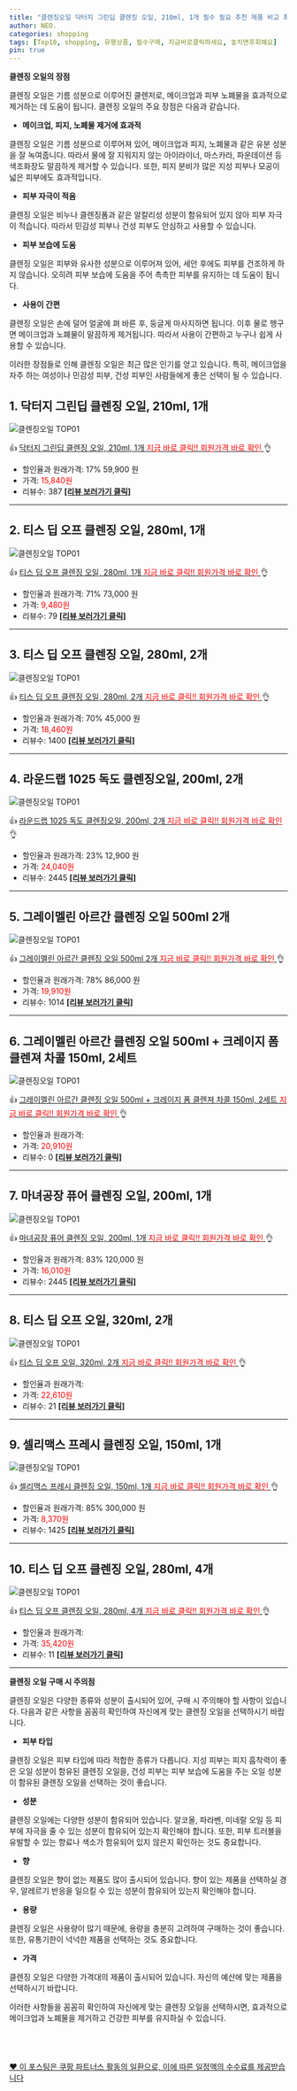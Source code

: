 ```yaml
---
title: "클렌징오일 닥터지 그린딥 클렌징 오일, 210ml, 1개 필수 필요 추천 제품 비교 최저 가격 비교 장점 구매 후기 구매평"
author: NEO.
categories: shopping
tags: [Top10, shopping, 유행상품, 필수구매, 지금바로클릭하세요, 놓치면후회해요]
pin: true
---
```

**클렌징 오일의 장점**

클렌징 오일은 기름 성분으로 이루어진 클렌저로, 메이크업과 피부 노폐물을 효과적으로 제거하는 데 도움이 됩니다. 클렌징 오일의 주요 장점은 다음과 같습니다.

* **메이크업, 피지, 노폐물 제거에 효과적**

클렌징 오일은 기름 성분으로 이루어져 있어, 메이크업과 피지, 노폐물과 같은 유분 성분을 잘 녹여줍니다. 따라서 물에 잘 지워지지 않는 아이라이너, 마스카라, 파운데이션 등 색조화장도 말끔하게 제거할 수 있습니다. 또한, 피지 분비가 많은 지성 피부나 모공이 넓은 피부에도 효과적입니다.

* **피부 자극이 적음**

클렌징 오일은 비누나 클렌징폼과 같은 알칼리성 성분이 함유되어 있지 않아 피부 자극이 적습니다. 따라서 민감성 피부나 건성 피부도 안심하고 사용할 수 있습니다.

* **피부 보습에 도움**

클렌징 오일은 피부와 유사한 성분으로 이루어져 있어, 세안 후에도 피부를 건조하게 하지 않습니다. 오히려 피부 보습에 도움을 주어 촉촉한 피부를 유지하는 데 도움이 됩니다.

* **사용이 간편**

클렌징 오일은 손에 덜어 얼굴에 펴 바른 후, 둥글게 마사지하면 됩니다. 이후 물로 헹구면 메이크업과 노폐물이 말끔하게 제거됩니다. 따라서 사용이 간편하고 누구나 쉽게 사용할 수 있습니다.

이러한 장점들로 인해 클렌징 오일은 최근 많은 인기를 얻고 있습니다. 특히, 메이크업을 자주 하는 여성이나 민감성 피부, 건성 피부인 사람들에게 좋은 선택이 될 수 있습니다.

   

## 1. 닥터지 그린딥 클렌징 오일, 210ml, 1개

![클렌징오일 TOP01](https://thumbnail8.coupangcdn.com/thumbnails/remote/490x490ex/image/retail/images/5055335589536521-df36aa5d-1e45-4d80-8607-da6cc7489449.jpg)


👍 [닥터지 그린딥 클렌징 오일, 210ml, 1개 <font color=red> 지금 바로 클릭!! 회원가격 바로 확인 </font> ](https://link.coupang.com/re/AFFSDP?lptag=AF3617701&subid=GithubCoopas&pageKey=7650140094&traceid=V0-153&itemId=20352901407&vendorItemId=73652687901) 👌 


- 할인율과 원래가격: 17%  59,900   원
- 가격: <span style='color:red'>15,840원</span>
- 리뷰수: 387  [**[리뷰 보러가기 클릭]**](https://link.coupang.com/re/AFFSDP?lptag=AF3617701&subid=GithubCoopas&pageKey=7650140094&traceid=V0-153&itemId=20352901407&vendorItemId=73652687901)

---


   

## 2. 티스 딥 오프 클렌징 오일, 280ml, 1개

![클렌징오일 TOP01](https://thumbnail6.coupangcdn.com/thumbnails/remote/490x490ex/image/retail/images/4071656313968542-d3f76f43-7d2f-42c8-9d10-7477e3d5687d.jpg)


👍 [티스 딥 오프 클렌징 오일, 280ml, 1개 <font color=red> 지금 바로 클릭!! 회원가격 바로 확인 </font> ](https://link.coupang.com/re/AFFSDP?lptag=AF3617701&subid=GithubCoopas&pageKey=6837794626&traceid=V0-153&itemId=19562632866&vendorItemId=3024513911) 👌 


- 할인율과 원래가격: 71%  73,000   원
- 가격: <span style='color:red'>9,480원</span>
- 리뷰수: 79  [**[리뷰 보러가기 클릭]**](https://link.coupang.com/re/AFFSDP?lptag=AF3617701&subid=GithubCoopas&pageKey=6837794626&traceid=V0-153&itemId=19562632866&vendorItemId=3024513911)

---


   

## 3. 티스 딥 오프 클렌징 오일, 280ml, 2개

![클렌징오일 TOP01](https://thumbnail9.coupangcdn.com/thumbnails/remote/490x490ex/image/retail/images/3040420345625369-d29a7b09-0c68-44a7-af81-a876a03674c8.jpg)


👍 [티스 딥 오프 클렌징 오일, 280ml, 2개 <font color=red> 지금 바로 클릭!! 회원가격 바로 확인 </font> ](https://link.coupang.com/re/AFFSDP?lptag=AF3617701&subid=GithubCoopas&pageKey=6837794626&traceid=V0-153&itemId=20343318909&vendorItemId=70354130703) 👌 


- 할인율과 원래가격: 70%  45,000   원
- 가격: <span style='color:red'>18,460원</span>
- 리뷰수: 1400  [**[리뷰 보러가기 클릭]**](https://link.coupang.com/re/AFFSDP?lptag=AF3617701&subid=GithubCoopas&pageKey=6837794626&traceid=V0-153&itemId=20343318909&vendorItemId=70354130703)

---


   

## 4. 라운드랩 1025 독도 클렌징오일, 200ml, 2개

![클렌징오일 TOP01](https://thumbnail6.coupangcdn.com/thumbnails/remote/490x490ex/image/retail/images/2b828319-d655-4c0f-bf8e-431d5f8583bf6100842797768884209.png)


👍 [라운드랩 1025 독도 클렌징오일, 200ml, 2개 <font color=red> 지금 바로 클릭!! 회원가격 바로 확인 </font> ](https://link.coupang.com/re/AFFSDP?lptag=AF3617701&subid=GithubCoopas&pageKey=6279527013&traceid=V0-153&itemId=19168296490&vendorItemId=86286589783) 👌 


- 할인율과 원래가격: 23%  12,900   원
- 가격: <span style='color:red'>24,040원</span>
- 리뷰수: 2445  [**[리뷰 보러가기 클릭]**](https://link.coupang.com/re/AFFSDP?lptag=AF3617701&subid=GithubCoopas&pageKey=6279527013&traceid=V0-153&itemId=19168296490&vendorItemId=86286589783)

---


   

## 5. 그레이멜린 아르간 클렌징 오일 500ml 2개

![클렌징오일 TOP01](https://thumbnail6.coupangcdn.com/thumbnails/remote/490x490ex/image/vendor_inventory/18d8/7caab841d4fb81bee60530b14a39504a15c8b79fb88bccd75408ef9a747d.jpg)


👍 [그레이멜린 아르간 클렌징 오일 500ml 2개 <font color=red> 지금 바로 클릭!! 회원가격 바로 확인 </font> ](https://link.coupang.com/re/AFFSDP?lptag=AF3617701&subid=GithubCoopas&pageKey=7251594404&traceid=V0-153&itemId=18447683129&vendorItemId=87854677784) 👌 


- 할인율과 원래가격: 78%  86,000   원
- 가격: <span style='color:red'>19,910원</span>
- 리뷰수: 1014  [**[리뷰 보러가기 클릭]**](https://link.coupang.com/re/AFFSDP?lptag=AF3617701&subid=GithubCoopas&pageKey=7251594404&traceid=V0-153&itemId=18447683129&vendorItemId=87854677784)

---


   

## 6. 그레이멜린 아르간 클렌징 오일 500ml + 크레이지 폼 클렌져 차콜 150ml, 2세트

![클렌징오일 TOP01](https://thumbnail6.coupangcdn.com/thumbnails/remote/490x490ex/image/vendor_inventory/f1d1/ebdb55c44c65d0601668caee222641965718a0bdc4078b77d6c18b4e3cea.jpg)


👍 [그레이멜린 아르간 클렌징 오일 500ml + 크레이지 폼 클렌져 차콜 150ml, 2세트 <font color=red> 지금 바로 클릭!! 회원가격 바로 확인 </font> ](https://link.coupang.com/re/AFFSDP?lptag=AF3617701&subid=GithubCoopas&pageKey=7580850975&traceid=V0-153&itemId=20011519894&vendorItemId=87771115057) 👌 


- 할인율과 원래가격: 
- 가격: <span style='color:red'>20,910원</span>
- 리뷰수: 0  [**[리뷰 보러가기 클릭]**](https://link.coupang.com/re/AFFSDP?lptag=AF3617701&subid=GithubCoopas&pageKey=7580850975&traceid=V0-153&itemId=20011519894&vendorItemId=87771115057)

---


   

## 7. 마녀공장 퓨어 클렌징 오일, 200ml, 1개

![클렌징오일 TOP01](https://thumbnail9.coupangcdn.com/thumbnails/remote/490x490ex/image/vendor_inventory/6887/f4ce6cd2b36d112bdfcfb6021af72651405df149151dbfc4c15b3fb57f8f.jpg)


👍 [마녀공장 퓨어 클렌징 오일, 200ml, 1개 <font color=red> 지금 바로 클릭!! 회원가격 바로 확인 </font> ](https://link.coupang.com/re/AFFSDP?lptag=AF3617701&subid=GithubCoopas&pageKey=6165729062&traceid=V0-153&itemId=19690825270&vendorItemId=86388330417) 👌 


- 할인율과 원래가격: 83%  120,000   원
- 가격: <span style='color:red'>16,010원</span>
- 리뷰수: 2445  [**[리뷰 보러가기 클릭]**](https://link.coupang.com/re/AFFSDP?lptag=AF3617701&subid=GithubCoopas&pageKey=6165729062&traceid=V0-153&itemId=19690825270&vendorItemId=86388330417)

---


   

## 8. 티스 딥 오프 오일, 320ml, 2개

![클렌징오일 TOP01](https://thumbnail10.coupangcdn.com/thumbnails/remote/490x490ex/image/retail/images/2022/10/12/12/0/1309d650-3914-43e9-916d-795dff33feb7.jpg)


👍 [티스 딥 오프 오일, 320ml, 2개 <font color=red> 지금 바로 클릭!! 회원가격 바로 확인 </font> ](https://link.coupang.com/re/AFFSDP?lptag=AF3617701&subid=GithubCoopas&pageKey=6837794626&traceid=V0-153&itemId=19170755186&vendorItemId=83444264443) 👌 


- 할인율과 원래가격: 
- 가격: <span style='color:red'>22,610원</span>
- 리뷰수: 21  [**[리뷰 보러가기 클릭]**](https://link.coupang.com/re/AFFSDP?lptag=AF3617701&subid=GithubCoopas&pageKey=6837794626&traceid=V0-153&itemId=19170755186&vendorItemId=83444264443)

---


   

## 9. 셀리맥스 프레시 클렌징 오일, 150ml, 1개

![클렌징오일 TOP01](https://thumbnail9.coupangcdn.com/thumbnails/remote/490x490ex/image/retail/images/2901950160971569-a7fbd359-a2f6-4736-a951-62c05e6fa4e1.jpg)


👍 [셀리맥스 프레시 클렌징 오일, 150ml, 1개 <font color=red> 지금 바로 클릭!! 회원가격 바로 확인 </font> ](https://link.coupang.com/re/AFFSDP?lptag=AF3617701&subid=GithubCoopas&pageKey=228668089&traceid=V0-153&itemId=725131055&vendorItemId=4834142676) 👌 


- 할인율과 원래가격: 85%  300,000   원
- 가격: <span style='color:red'>8,370원</span>
- 리뷰수: 1425  [**[리뷰 보러가기 클릭]**](https://link.coupang.com/re/AFFSDP?lptag=AF3617701&subid=GithubCoopas&pageKey=228668089&traceid=V0-153&itemId=725131055&vendorItemId=4834142676)

---


   

## 10. 티스 딥 오프 클렌징 오일, 280ml, 4개

![클렌징오일 TOP01](https://thumbnail7.coupangcdn.com/thumbnails/remote/490x490ex/image/retail/images/98c3715a-dba6-4733-ab07-e61fdc4762359032643902947220180.png)


👍 [티스 딥 오프 클렌징 오일, 280ml, 4개 <font color=red> 지금 바로 클릭!! 회원가격 바로 확인 </font> ](https://link.coupang.com/re/AFFSDP?lptag=AF3617701&subid=GithubCoopas&pageKey=6837794626&traceid=V0-153&itemId=19166816294&vendorItemId=86570233033) 👌 


- 할인율과 원래가격: 
- 가격: <span style='color:red'>35,420원</span>
- 리뷰수: 11  [**[리뷰 보러가기 클릭]**](https://link.coupang.com/re/AFFSDP?lptag=AF3617701&subid=GithubCoopas&pageKey=6837794626&traceid=V0-153&itemId=19166816294&vendorItemId=86570233033)

---
**클렌징 오일 구매 시 주의점**

클렌징 오일은 다양한 종류와 성분이 출시되어 있어, 구매 시 주의해야 할 사항이 있습니다. 다음과 같은 사항을 꼼꼼히 확인하여 자신에게 맞는 클렌징 오일을 선택하시기 바랍니다.

* **피부 타입**

클렌징 오일은 피부 타입에 따라 적합한 종류가 다릅니다. 지성 피부는 피지 흡착력이 좋은 오일 성분이 함유된 클렌징 오일을, 건성 피부는 피부 보습에 도움을 주는 오일 성분이 함유된 클렌징 오일을 선택하는 것이 좋습니다.

* **성분**

클렌징 오일에는 다양한 성분이 함유되어 있습니다. 알코올, 파라벤, 미네랄 오일 등 피부에 자극을 줄 수 있는 성분이 함유되어 있는지 확인해야 합니다. 또한, 피부 트러블을 유발할 수 있는 향료나 색소가 함유되어 있지 않은지 확인하는 것도 중요합니다.

* **향**

클렌징 오일은 향이 없는 제품도 많이 출시되어 있습니다. 향이 있는 제품을 선택하실 경우, 알레르기 반응을 일으킬 수 있는 성분이 함유되어 있는지 확인해야 합니다.

* **용량**

클렌징 오일은 사용량이 많기 때문에, 용량을 충분히 고려하여 구매하는 것이 좋습니다. 또한, 유통기한이 넉넉한 제품을 선택하는 것도 중요합니다.

* **가격**

클렌징 오일은 다양한 가격대의 제품이 출시되어 있습니다. 자신의 예산에 맞는 제품을 선택하시기 바랍니다.

이러한 사항들을 꼼꼼히 확인하여 자신에게 맞는 클렌징 오일을 선택하시면, 효과적으로 메이크업과 노폐물을 제거하고 건강한 피부를 유지하실 수 있습니다.<br><br><br><br><br> [ ❤  이 포스팅은 쿠팡 파트너스 활동의 일환으로, 이에 따른 일정액의 수수료를 제공받습니다](https://link.coupang.com/a/bcEFyh)